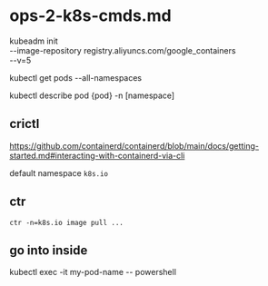 # ops-2-k8s-cmds.md



kubeadm init \
--image-repository registry.aliyuncs.com/google_containers \
--v=5 

kubectl get pods --all-namespaces

kubectl describe pod {pod} -n [namespace]


## crictl

https://github.com/containerd/containerd/blob/main/docs/getting-started.md#interacting-with-containerd-via-cli

default namespace `k8s.io`

## ctr

`ctr -n=k8s.io image pull ...`


## go into inside 

kubectl exec -it my-pod-name -- powershell
